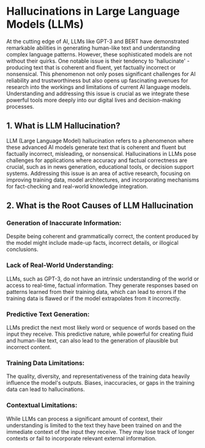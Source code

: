 
# Hallucinations in Large Language Models (LLMs)

At the cutting edge of AI, LLMs like GPT-3 and BERT have demonstrated remarkable abilities in generating human-like text and understanding complex language patterns. However, these sophisticated models are not without their quirks. One notable issue is their tendency to 'hallucinate' - producing text that is coherent and fluent, yet factually incorrect or nonsensical. This phenomenon not only poses significant challenges for AI reliability and trustworthiness but also opens up fascinating avenues for research into the workings and limitations of current AI language models. Understanding and addressing this issue is crucial as we integrate these powerful tools more deeply into our digital lives and decision-making processes.

## 1. What is LLM Hallucination?
LLM (Large Language Model) hallucination refers to a phenomenon where these advanced AI models generate text that is coherent and fluent but factually incorrect, misleading, or nonsensical. Hallucinations in LLMs pose challenges for applications where accuracy and factual correctness are crucial, such as in news generation, educational tools, or decision support systems. Addressing this issue is an area of active research, focusing on improving training data, model architectures, and incorporating mechanisms for fact-checking and real-world knowledge integration.

## 2. What is the Root Causes of LLM Hallucination

### Generation of Inaccurate Information: 
Despite being coherent and grammatically correct, the content produced by the model might include made-up facts, incorrect details, or illogical conclusions.

### Lack of Real-World Understanding: 
LLMs, such as GPT-3, do not have an intrinsic understanding of the world or access to real-time, factual information. They generate responses based on patterns learned from their training data, which can lead to errors if the training data is flawed or if the model extrapolates from it incorrectly.

### Predictive Text Generation: 
LLMs predict the next most likely word or sequence of words based on the input they receive. This predictive nature, while powerful for creating fluid and human-like text, can also lead to the generation of plausible but incorrect content.

### Training Data Limitations: 
The quality, diversity, and representativeness of the training data heavily influence the model's outputs. Biases, inaccuracies, or gaps in the training data can lead to hallucinations.

### Contextual Limitations: 
While LLMs can process a significant amount of context, their understanding is limited to the text they have been trained on and the immediate context of the input they receive. They may lose track of longer contexts or fail to incorporate relevant external information.



